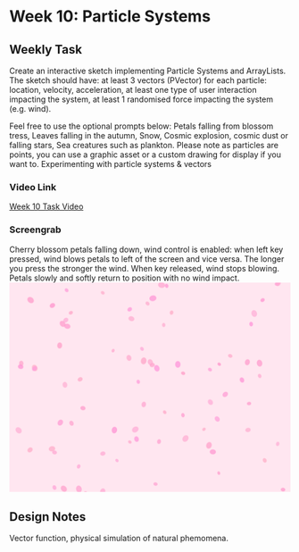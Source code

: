 <h1>Week 10: Particle Systems</h1>

<h2>Weekly Task</h2>
Create an interactive sketch implementing Particle Systems and ArrayLists.
The sketch should have: at least 3 vectors (PVector) for each particle: location, velocity, acceleration, at least one type of user interaction impacting the system, at least 1 randomised force impacting the system (e.g. wind).

Feel free to use the optional prompts below: Petals falling from blossom tress, Leaves falling in the autumn, Snow, Cosmic explosion, cosmic dust or falling stars, Sea creatures such as plankton.
Please note as particles are points, you can use a graphic asset or a custom drawing for display if you want to.
Experimenting with particle systems & vectors

<h3>Video Link</h3>
<a href="https://drive.google.com/file/d/1SF7ZYdcdJ2HjulQ20vkj0ZHcpNpnDZPl/view?usp=drive_link">Week 10 Task Video</a>

<h3>Screengrab</h3>
Cherry blossom petals falling down, wind control is enabled: when left key pressed, wind blows petals to left of the screen and vice versa. The longer you press the stronger the wind. When key released, wind stops blowing. Petals slowly and softly return to position with no wind impact. 

<img src="Week 10 Task Cherry Blossoms Falling.png" alt="Week 10 Task Screengrab">


<h2>Design Notes</h2>
Vector function, physical simulation of natural phemomena. 
